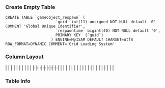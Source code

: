 ### Create Empty Table ###
```
CREATE TABLE `gameobject_respawn` (                                                    
                      `guid` int(11) unsigned NOT NULL default '0' COMMENT 'Global Unique Identifier',     
                      `respawntime` bigint(40) NOT NULL default '0',                                       
                      PRIMARY KEY  (`guid`)                                                                
                    ) ENGINE=MyISAM DEFAULT CHARSET=utf8 ROW_FORMAT=DYNAMIC COMMENT='Grid Loading System'  

```

### Column Layout ###

| | | | | | | | | |
|:|:|:|:|:|:|:|:|:|
| | | | | | | | | |
| | | | | | | | | |


### Table Info ###